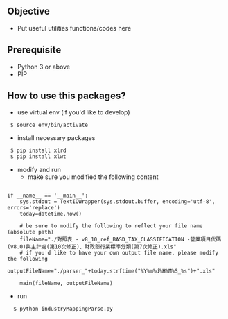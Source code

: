 ## Objective ##
- Put useful utilities functions/codes here

## Prerequisite
- Python 3 or above
- PIP

## How to use this packages? ##
- use virtual env (if you'd like to develop)
```
 $ source env/bin/activate
```
- install necessary packages
```
 $ pip install xlrd
 $ pip install xlwt
```
- modify and run
  -  make sure you modified the following content
```
   
if __name__ == '__main__':
    sys.stdout = TextIOWrapper(sys.stdout.buffer, encoding='utf-8', errors='replace') 
    today=datetime.now()

    # be sure to modify the following to reflect your file name (absolute path)
    fileName="./對照表 - v8_10_ref_BASD_TAX_CLASSIFICATION -營業項目代碼(v8.0)與主計處(第10次修正)、財政部行業標準分類(第7次修正).xls"
    # if you'd like to have your own output file name, please modify the following
    outputFileName="./parser_"+today.strftime("%Y%m%d%H%M%S_%s")+".xls"

    main(fileName, outputFileName)
```
  - run
```
  $ python industryMappingParse.py
```
